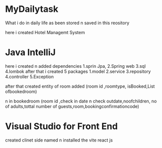# MyDailytask
What i do in daily life as been stored n saved in this reository

here i created Hotel Managemt System


# Java IntelliJ

here i created n added dependencies 1.sprin Jpa, 2.Spring web 3.sql 4.lombok
after that i created 5 packages 1.model 2.service 3.repository 4.controller 5.Exception

after that created entity of room added (room id ,roomtype, isBooked,List ofbookedroom)

n in bookedroom (room id ,check in date n check outdate,noofchildren, no of adults,tottal number of guests,room,bookingconfirmationcode)


# Visual Studio for Front End

created clinet side named n installed the vite react js

